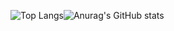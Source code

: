 

<!--
**iiferedon/iiferedon** is a ✨ _special_ ✨ repository because its `README.md` (this file) appears on your GitHub profile.

Here are some ideas to get you started:

- 🔭 I’m currently working on ...
- 🌱 I’m currently learning ...
- 👯 I’m looking to collaborate on ...
- 🤔 I’m looking for help with ...
- 💬 Ask me about ...
- 📫 How to reach me: ...
- 😄 Pronouns: ...
- ⚡ Fun fact: ...
-->
![Top Langs](https://github-readme-stats.vercel.app/api/top-langs/?username=iiferedon&size_weight=0.5&count_weight=0.5&theme=radical)![Anurag's GitHub stats](https://github-readme-stats.vercel.app/api?username=iiferedon&show_icons=true&theme=radical&hide=hide_rank)

